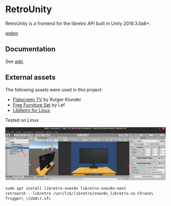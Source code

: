 # RetroUnity

RetroUnity is a frontend for the libretro API built in Unity 2019.3.0a8+.

[webm](https://gfycat.com/PresentUnconsciousAmberpenshell)

## Documentation
See [wiki](https://github.com/Scorr/RetroUnity/wiki).

## External assets
The following assets were used in this project:
* [Flatscreen TV](https://www.assetstore.unity3d.com/en/#!/content/9721) by Rutger Klunder
* [Free Furniture Set](https://www.assetstore.unity3d.com/en/#!/content/26678) by Lef
* [LibRetro for Linux](http://dimitry-i.blogspot.com/2013/01/mononet-how-to-dynamically-load-native.html)


Tested on Linux

![](libretro.png)

```
sudo apt install libretro-snes9x libretro-snes9x-next
retroarch --libretro /usr/lib/libretro/snes9x_libretro.so Chrono\ Trigger\ \(USA\).sfc 
```